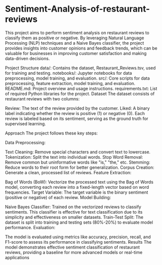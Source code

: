 # Sentiment-Analysis-of-restaurant-reviews
This project aims to perform sentiment analysis on restaurant reviews to classify them as positive or negative. By leveraging Natural Language Processing (NLP) techniques and a Naive Bayes classifier, the project provides insights into customer opinions and feedback trends, which can be valuable for businesses in improving customer satisfaction and making data-driven decisions.

Project Structure
data/: Contains the dataset, Restaurant_Reviews.tsv, used for training and testing.
notebooks/: Jupyter notebooks for data preprocessing, model training, and evaluation.
src/: Core scripts for data preprocessing, feature extraction, model training, and evaluation.
README.md: Project overview and usage instructions.
requirements.txt: List of required Python libraries for the project.
Dataset
The dataset consists of restaurant reviews with two columns:

Review: The text of the review provided by the customer.
Liked: A binary label indicating whether the review is positive (1) or negative (0).
Each review is labeled based on its sentiment, serving as the ground truth for supervised learning.

Approach
The project follows these key steps:

Data Preprocessing:

Text Cleaning: Remove special characters and convert text to lowercase.
Tokenization: Split the text into individual words.
Stop Word Removal: Remove common but uninformative words like "is," "the," etc.
Stemming: Reduce words to their root form for better generalization.
Corpus Creation: Generate a clean, processed list of reviews.
Feature Extraction:

Bag of Words (BoW): Vectorize the processed text using the Bag of Words model, converting each review into a fixed-length vector based on word frequencies.
Target Variable: The target variable is the binary sentiment (positive or negative) of each review.
Model Building:

Naive Bayes Classifier: Trained on the vectorized reviews to classify sentiments. This classifier is effective for text classification due to its simplicity and effectiveness on smaller datasets.
Train-Test Split: The dataset is split into training and testing sets (80%-20%) to evaluate model performance.
Evaluation:

The model is evaluated using metrics like accuracy, precision, recall, and F1-score to assess its performance in classifying sentiments.
Results
The model demonstrates effective sentiment classification of restaurant reviews, providing a baseline for more advanced models or real-time applications
